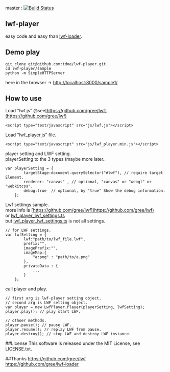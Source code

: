 master : [![Build Status](https://travis-ci.org/tdoe/lwf-player.svg?branch=master)](https://travis-ci.org/tdoe/lwf-player)

## lwf-player
easy code and easy than [lwf-loader](https://github.com/gree/lwf-loader).

## Demo play

```
git clone git@github.com:tdoe/lwf-player.git
cd lwf-player/sample
python -m SimpleHTTPServer
```

here in the browser -> [http://localhost:8000/sample1/](http://localhost:8000/sample1/)

## How to use
Load "lwf.js" @see[https://github.com/gree/lwf](https://github.com/gree/lwf)

```
<script type="text/javascript" src="js/lwf.js"></script>
```

Load "lwf_player.js" file.

```
<script type="text/javascript" src="js/lwf_player.min.js"></script>
```

player setting and LWF setting.  
playerSetting to the 3 types (maybe more later..

```
var playerSetting = {
        targetStage:document.querySelector("#lwf"), // require target Element.
        renderer: "canvas" , // optional, "canvas" or "webgl" or "webkitcss".
        debug:true  // optional, by "true" Show the debug information.
    };
```

Lwf settings sample.  
more info is [https://github.com/gree/lwf](https://github.com/gree/lwf)  
 or [lwf_player_lwf_settings.ts](https://github.com/tdoe/lwf-player/blob/master/src/lwf_player_lwf_settings.ts)  
but [lwf_player_lwf_settings.ts](https://github.com/tdoe/lwf-player/blob/master/src/lwf_player_lwf_settings.ts) is not all settings.

```
// for LWF settings.
var lwfSetting = {
        lwf:"path/to/lwf_file.lwf",
        prefix:"",
        imagePrefix:"",
        imageMap:{
            "a:png" : "path/to/a.png"
        },
        privateData : {
            ...
        }
    };
```

call player and play.

```
// first arg is lwf-player setting object.
// second arg is LWF setting object.
var player = new LwfPlayer.Player(playerSetting, lwfSetting);
player.play(); // play start LWF.

// othoer methods.
player.pause(); // pause LWF.
player.resume(); // replay LWF from pause.
player.destroy(); // stop LWF and destroy LWF instance.
```

##License
This software is released under the MIT License, see LICENSE.txt.

##Thanks
https://github.com/gree/lwf  
https://github.com/gree/lwf-loader

